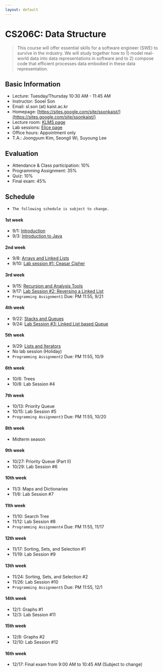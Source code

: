 ```yaml
---
layout: default
---
```


# **CS206C**: Data Structure

> This course will offer essential skills for a software engineer (SWE) to survive in the industry. We will study together how to 1) model real-world data into data representations in software and to 2) compose code that efficient processes data embodied in these data representation.  


## Basic Information
 * Lecture: Tuesday/Thursday 10:30 AM - 11:45 AM
 * Instructor: Sooel Son
 * Email: sl.son (at) kaist.ac.kr
 * Homepage: [https://sites.google.com/site/ssonkaist/](https://sites.google.com/site/ssonkaist/)
 * Lecture room: [KLMS page](https://klms.kaist.ac.kr/course/view.php?id=118938)
 * Lab sessions: [Elice page](https://kaist.elice.io/courses/4943/lectures/all) 
 * Office hours: Appointment only
 * T.A.: Joongyum Kim, Seongil Wi, Suyoung Lee
 
## Evaluation
 * Attendance & Class participation: 10%
 * Programming Assignment: 35%
 * Quiz: 10%
 * Final exam: 45%

## Schedule

- `The following schedule is subject to change.`

#### 1st week
- 9/1: [Introduction](http://klms.kaist.ac.kr/mod/ubfile/view.php?id=431207)
- 9/3: [Introduction to Java](http://klms.kaist.ac.kr/mod/ubfile/view.php?id=433394)

#### 2nd week
- 9/8: [Arrays and Linked Lists](http://klms.kaist.ac.kr/mod/resource/view.php?id=436491)
- 9/10: [Lab session #1: Ceasar Cipher](https://kaist.elice.io/courses/4943/lectures/32680)

#### 3rd week
- 9/15: [Recursion and Analysis Tools](http://klms.kaist.ac.kr/mod/resource/view.php?id=436491)
- 9/17: [Lab Session #2: Reversing a Linked List](https://kaist.elice.io/courses/4943/lectures/32683)
- `Programming Assignment1` Due: PM 11:55, 9/21 

#### 4th week
- 9/22: [Stacks and Queues](http://klms.kaist.ac.kr/mod/resource/view.php?id=444996)
- 9/24: [Lab Session #3: Linked List based Queue](https://kaist.elice.io/courses/4943/lectures/32685)

#### 5th week
- 9/29: [Lists and Iterators](http://klms.kaist.ac.kr/mod/resource/view.php?id=447336)
- No lab session (Holiday)
- `Programming Assignment2` Due: PM 11:55, 10/9 
 
#### 6th week
- 10/6: Trees
- 10/8: Lab Session #4

#### 7th week
- 10/13: Priority Queue
- 10/15: Lab Session #5
- `Programming Assignment3` Due: PM 11:55, 10/20

#### 8th week
- Midterm season

#### 9th week
- 10/27: Priority Queue (Part II)
- 10/29: Lab Session #6
  
#### 10th week
- 11/3: Maps and Dictionaries
- 11/6: Lab Session #7

#### 11th week
- 11/10: Search Tree
- 11/12: Lab Session #8
- `Programming Assignment4` Due: PM 11:55, 11/17
  
#### 12th week
- 11/17: Sorting, Sets, and Selection #1
- 11/19: Lab Session #9
  
#### 13th week
- 11/24: Sorting, Sets, and Selection #2
- 11/26: Lab Session #10
- `Programming Assignment5` Due: PM 11:55, 12/1

#### 14th week
- 12/1: Graphs #1
- 12/3: Lab Session #11

#### 15th week
- 12/8: Graphs #2
- 12/10: Lab Session #12

#### 16th week
- 12/17: Final exam from 9:00 AM to 10:45 AM (Subject to change)
